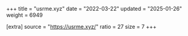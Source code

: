 +++
title = "usrme.xyz"
date = "2022-03-22"
updated = "2025-01-26"
weight = 6949

[extra]
source = "https://usrme.xyz/"
ratio = 27
size = 7
+++
